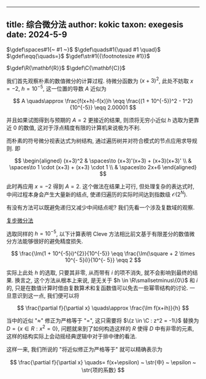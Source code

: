 
---
title: 综合微分法
author: kokic
taxon: exegesis
date: 2024-5-9
---

$\gdef\spaces#1{~ #1 ~}$
$\gdef\quads#1{\quad #1 \quad}$
$\gdef\eqq{\quads=}$
$\gdef\str#1{{\footnotesize #1}}$

$\gdef\R{\mathbf{R}}$
$\gdef\C{\mathbf{C}}$

我们首先观察朴素的数值微分的计算过程. 待微分函数为 $(x+3)^2$, 此处不妨取 $x=-2$, $h=10^{-5}$, 这一位置的导数 $A$ 近似为 

$$ 
A \quads\approx \frac{f(x+h)-f(x)}h \eqq \frac{(1 + 10^{-5})^2 - 1^2}{10^{-5}} \eqq 2.00001 
$$ 

并且如果试图得到与预期的 $A=2$ 更接近的结果, 则须将无穷小近似 $h$ 选取为更靠近 $0$ 的数值, 这对于浮点精度有限的计算机来说极为不利. 

而朴素的符号微分视表达式为树结构, 通过遍历树并对符合模式的节点应用求导规则. 即 

$$
\begin{aligned}
(x+3)^2 
& \spaces\to (x+3)'(x+3) + (x+3)(x+3)' \\
& \spaces\to 1 \cdot (x+3) + (x+3) \cdot 1 \\
& \spaces\to 2x+6 
\end{aligned}
$$ 

此时再应用 $x=-2$ 得到 $A=2$. 这个做法在结果上可行, 但处理复杂的表达式时, 中间过程本身会产生大量新的结点, 使递归遍历的实际时间达到指数级 $\mathcal{O}(2^N)$. 

有没有方法可以既避免递归又减少中间结点呢? 我们先看一个涉及复数域的观察. 

[复步微分法](/data-structure/complex-step.md#:embed)

选取同样的 $h=10^{-5}$, 以下计算表明 Cleve
方法相比前文基于有限差分的数值微分方法能够很好的避免精度损失. 

$$
\frac{\Im(1 + 10^{-5}i)^{2}}{10^{-5}} \eqq \frac{\Im(\square + 2 \times 10^{- 5}i)}{10^{- 5}} \eqq 2
$$

实际上此处 $h$ 的选取, 只要其非零, 从而带有 $i$ 的项不消失, 就不会影响到最终的结果. 换言之, 这个方法从根本上来说, 是无关于 $h \in \R\smallsetminus\{0\}$ 和 $i$ 的, 只是在数值计算时借由复数算术和复函数值可以免去一些幂零结构的讨论. 一旦意识到这一点, 我们便可以将

$$ \frac{\partial f}{\partial x} \quads\approx \frac{\Im f(x+ih)}{h} $$

当中的近似 "$\approx$" 修正为严格等于 "$=$", 这只需要将 $\{z \in \C : z^2 = -1\}$ 替换为 $D = \{x \in R : x^2 = 0\}$, 问题就来到了如何构造这样的 $R$ 使得 $D$ 中有非零的元素, 这样的结构实际上会动摇经典逻辑中对于排中律的看法. 

[](/data-structure/dual-number.md#:embed)

这样一来, 我们所说的 "将近似修正为严格等于" 就可以精确表示为

$$ \frac{\partial f}{\partial x} \quads= f(x+\epsilon) ~ \str{中} ~ \epsilon ~ \str{项的系数} $$
